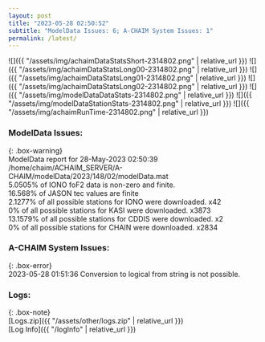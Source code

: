 ```yaml
---
layout: post
title: "2023-05-28 02:50:52"
subtitle: "ModelData Issues: 6; A-CHAIM System Issues: 1"
permalink: /latest/
---
```


![]({{ "/assets/img/achaimDataStatsShort-2314802.png" | relative_url }})
![]({{ "/assets/img/achaimDataStatsLong00-2314802.png" | relative_url }})
![]({{ "/assets/img/achaimDataStatsLong01-2314802.png" | relative_url }})
![]({{ "/assets/img/achaimDataStatsLong02-2314802.png" | relative_url }})
![]({{ "/assets/img/modelDataDataStats-2314802.png" | relative_url }})
![]({{ "/assets/img/modelDataStationStats-2314802.png" | relative_url }})
![]({{ "/assets/img/achaimRunTime-2314802.png" | relative_url }})


### ModelData Issues:  
  
{: .box-warning}  
 ModelData report for 28-May-2023 02:50:39   
 /home/chaim/ACHAIM_SERVER/A-CHAIM/modelData/2023/148/02/modelData.mat   
 5.0505% of IONO foF2 data is non-zero and finite.   
 16.568% of JASON tec values are finite   
 2.1277% of all possible stations for IONO were downloaded. x42   
 0% of all possible stations for KASI were downloaded. x3873   
 13.1579% of all possible stations for CDDIS were downloaded. x2   
 0% of all possible stations for CHAIN were downloaded. x2834   
  
### A-CHAIM System Issues:  
  
{: .box-error}  
2023-05-28 01:51:36 Conversion to logical from string is not possible.  

### Logs:  
  
{: .box-note}  
[Logs.zip]({{ "/assets/other/logs.zip" | relative_url }})  
[Log Info]({{ "/logInfo" | relative_url }})  
